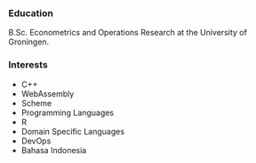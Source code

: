 ### Education
B.Sc. Econometrics and Operations Research at the University of Groningen.

### Interests
* C++
* WebAssembly
* Scheme
* Programming Languages
* R
* Domain Specific Languages
* DevOps
* Bahasa Indonesia

